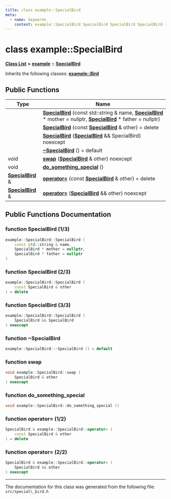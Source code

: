 ```yaml
---
title: class example::SpecialBird
meta:
  - name: keywords
    content: example::SpecialBird SpecialBird SpecialBird SpecialBird ~SpecialBird swap do_something_special operator= operator=
---
```


# class example::SpecialBird

[**Class List**](annotated.md) **>** [**example**](namespaceexample.md) **::** [**SpecialBird**](classexample_1_1_special_bird.md)




Inherits the following classes: **[example::Bird](classexample_1_1_bird.md)**

## Public Functions

|Type|Name|
|-----|-----|
||[**SpecialBird**](classexample_1_1_special_bird.md#function-specialbird-1-3) (const std::string & name, **[SpecialBird](classexample_1_1_special_bird.md)** \* mother = nullptr, **[SpecialBird](classexample_1_1_special_bird.md)** \* father = nullptr) |
||[**SpecialBird**](classexample_1_1_special_bird.md#function-specialbird-2-3) (const **[SpecialBird](classexample_1_1_special_bird.md)** & other) = delete |
||[**SpecialBird**](classexample_1_1_special_bird.md#function-specialbird-3-3) (**[SpecialBird](classexample_1_1_special_bird.md)** && SpecialBird) noexcept |
||[**~SpecialBird**](classexample_1_1_special_bird.md#function-specialbird) () = default |
|void|[**swap**](classexample_1_1_special_bird.md#function-swap) (**[SpecialBird](classexample_1_1_special_bird.md)** & other) noexcept |
|void|[**do\_something\_special**](classexample_1_1_special_bird.md#function-do-something-special) () |
|**[SpecialBird](classexample_1_1_special_bird.md)** &|[**operator=**](classexample_1_1_special_bird.md#function-operator-1-2) (const **[SpecialBird](classexample_1_1_special_bird.md)** & other) = delete |
|**[SpecialBird](classexample_1_1_special_bird.md)** &|[**operator=**](classexample_1_1_special_bird.md#function-operator-2-2) (**[SpecialBird](classexample_1_1_special_bird.md)** && other) noexcept |


## Public Functions Documentation

### function SpecialBird (1/3)

```cpp
example::SpecialBird::SpecialBird (
    const std::string & name,
    SpecialBird * mother = nullptr,
    SpecialBird * father = nullptr
)
```



### function SpecialBird (2/3)

```cpp
example::SpecialBird::SpecialBird (
    const SpecialBird & other
) = delete
```



### function SpecialBird (3/3)

```cpp
example::SpecialBird::SpecialBird (
    SpecialBird && SpecialBird
) noexcept
```



### function ~SpecialBird

```cpp
example::SpecialBird::~SpecialBird () = default
```



### function swap

```cpp
void example::SpecialBird::swap (
    SpecialBird & other
) noexcept
```



### function do\_something\_special

```cpp
void example::SpecialBird::do_something_special ()
```



### function operator= (1/2)

```cpp
SpecialBird & example::SpecialBird::operator= (
    const SpecialBird & other
) = delete
```



### function operator= (2/2)

```cpp
SpecialBird & example::SpecialBird::operator= (
    SpecialBird && other
) noexcept
```





----------------------------------------
The documentation for this class was generated from the following file: `src/special\_bird.h`
